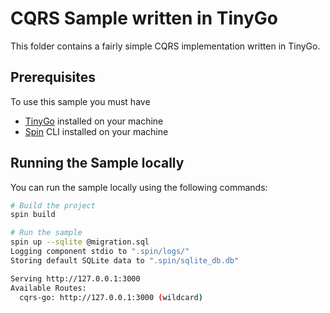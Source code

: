 # CQRS Sample written in TinyGo

This folder contains a fairly simple CQRS implementation written in TinyGo.

## Prerequisites

To use this sample you must have

- [TinyGo](https://tinygo.org/) installed on your machine
- [Spin](https://developer.fermyon.com/spin/v2/index) CLI installed on your machine

## Running the Sample locally

You can run the sample locally using the following commands:

```bash
# Build the project
spin build

# Run the sample
spin up --sqlite @migration.sql
Logging component stdio to ".spin/logs/"
Storing default SQLite data to ".spin/sqlite_db.db"

Serving http://127.0.0.1:3000
Available Routes:
  cqrs-go: http://127.0.0.1:3000 (wildcard)
```
